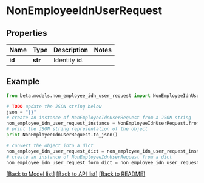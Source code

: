 # NonEmployeeIdnUserRequest


## Properties
Name | Type | Description | Notes
------------ | ------------- | ------------- | -------------
**id** | **str** | Identity id. | 

## Example

```python
from beta.models.non_employee_idn_user_request import NonEmployeeIdnUserRequest

# TODO update the JSON string below
json = "{}"
# create an instance of NonEmployeeIdnUserRequest from a JSON string
non_employee_idn_user_request_instance = NonEmployeeIdnUserRequest.from_json(json)
# print the JSON string representation of the object
print NonEmployeeIdnUserRequest.to_json()

# convert the object into a dict
non_employee_idn_user_request_dict = non_employee_idn_user_request_instance.to_dict()
# create an instance of NonEmployeeIdnUserRequest from a dict
non_employee_idn_user_request_form_dict = non_employee_idn_user_request.from_dict(non_employee_idn_user_request_dict)
```
[[Back to Model list]](../README.md#documentation-for-models) [[Back to API list]](../README.md#documentation-for-api-endpoints) [[Back to README]](../README.md)


